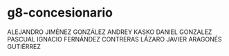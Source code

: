 # g8-concesionario
ALEJANDRO JIMÉNEZ GONZÁLEZ
ANDREY KASKO 
DANIEL GONZALEZ PASCUAL
IGNACIO FERNÁNDEZ CONTRERAS
LÁZARO JAVIER ARAGONÉS GUTIÉRREZ

